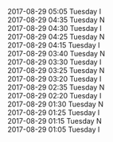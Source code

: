 2017-08-29 05:05 Tuesday  I  
2017-08-29 04:35 Tuesday  N  
2017-08-29 04:30 Tuesday  I  
2017-08-29 04:25 Tuesday  N  
2017-08-29 04:15 Tuesday  I  
2017-08-29 03:40 Tuesday  N  
2017-08-29 03:30 Tuesday  I  
2017-08-29 03:25 Tuesday  N  
2017-08-29 03:20 Tuesday  I  
2017-08-29 02:35 Tuesday  N  
2017-08-29 02:20 Tuesday  I  
2017-08-29 01:30 Tuesday  N  
2017-08-29 01:25 Tuesday  I  
2017-08-29 01:15 Tuesday  N  
2017-08-29 01:05 Tuesday  I  
